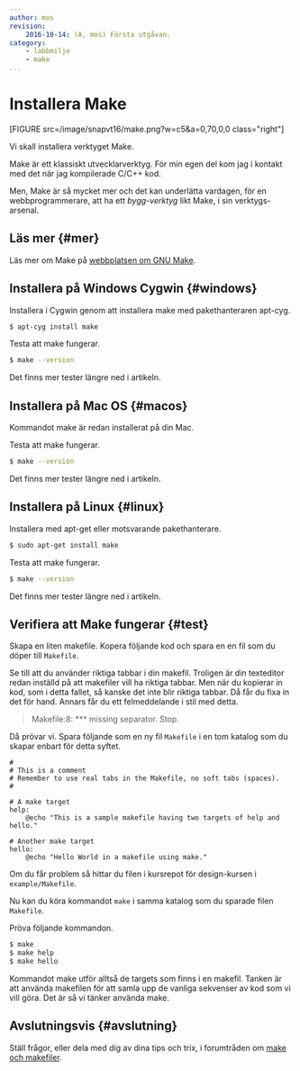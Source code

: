 ```yaml
---
author: mos
revision:
    2016-10-14: (A, mos) Första utgåvan.
category:
    - labbmiljo
    - make
...
```

Installera Make
===================================

[FIGURE src=/image/snapvt16/make.png?w=c5&a=0,70,0,0 class="right"]

Vi skall installera verktyget Make.

Make är ett klassiskt utvecklarverktyg. För min egen del kom jag i kontakt med det när jag kompilerade C/C++ kod.

Men, Make är så mycket mer och det kan underlätta vardagen, för en webbprogrammerare, att ha ett *bygg-verktyg* likt Make, i sin verktygs-arsenal.


<!--more-->




Läs mer {#mer}
-------------------------------

Läs mer om Make på [webbplatsen om GNU Make](http://www.gnu.org/software/make/).



Installera på Windows Cygwin {#windows}
-------------------------------

Installera i Cygwin genom att installera make med pakethanteraren apt-cyg.

```bash
$ apt-cyg install make
```

Testa att make fungerar.

```bash
$ make --version
```

Det finns mer tester längre ned i artikeln.



Installera på Mac OS {#macos}
-------------------------------

Kommandot make är redan installerat på din Mac. 

Testa att make fungerar.

```bash
$ make --version
```

Det finns mer tester längre ned i artikeln.



Installera på Linux {#linux}
-------------------------------

Installera med apt-get eller motsvarande pakethanterare.

```bash
$ sudo apt-get install make
```

Testa att make fungerar.

```bash
$ make --version
```

Det finns mer tester längre ned i artikeln.



Verifiera att Make fungerar {#test}
-------------------------------

Skapa en liten makefile. Kopera följande kod och spara en en fil som du döper till `Makefile`.

Se till att du använder riktiga tabbar i din makefil. Troligen är din texteditor redan inställd på att makefiler vill ha riktiga tabbar. Men när du kopierar in kod, som i detta fallet, så kanske det inte blir riktiga tabbar. Då får du fixa in det för hand. Annars får du ett felmeddelande i stil med detta.

> Makefile:8: *** missing separator.  Stop.

Då prövar vi. Spara följande som en ny fil `Makefile` i en tom katalog som du skapar enbart för detta syftet.

```text
#
# This is a comment
# Remember to use real tabs in the Makefile, no soft tabs (spaces).
#

# A make target
help:
    @echo "This is a sample makefile having two targets of help and hello."

# Another make target
hello:
    @echo "Hello World in a makefile using make."
```

Om du får problem så hittar du filen i kursrepot för design-kursen i `example/Makefile`.

Nu kan du köra kommandot `make` i samma katalog som du sparade filen `Makefile`.

Pröva följande kommandon.

```bash
$ make
$ make help
$ make hello
```

Kommandot make utför alltså de targets som finns i en makefil. Tanken är att använda makefilen för att samla upp de vanliga sekvenser av kod som vi vill göra. Det är så vi tänker använda make.



Avslutningsvis {#avslutning}
------------------------------

Ställ frågor, eller dela med dig av dina tips och trix, i forumtråden om [make och makefiler](t/5800).
